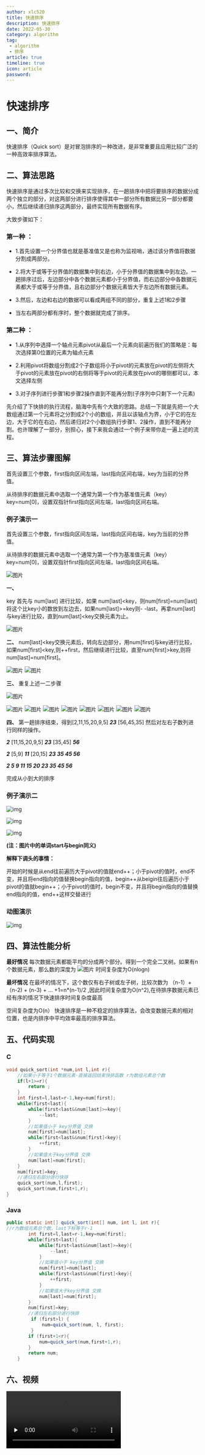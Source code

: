 ```yaml
---
author: xlc520
title: 快速排序
description: 快速排序
date: 2022-05-30
category: algorithm
tag: 
 - algorithm
 - 排序
article: true
timeline: true
icon: article
password: 
---
```


# 快速排序

## 一、简介

快速排序（Quick sort）是对冒泡排序的一种改进，是非常重要且应用比较广泛的一种高效率排序算法。

## 二、算法思路

快速排序是通过多次比较和交换来实现排序，在一趟排序中把将要排序的数据分成两个独立的部分，对这两部分进行排序使得其中一部分所有数据比另一部分都要小，然后继续递归排序这两部分，最终实现所有数据有序。

大致步骤如下：

### 第一种 ：

- 1.首先设置一个分界值也就是基准值又是也称为监视哨，通过该分界值将数据分割成两部分。

- 2.将大于或等于分界值的数据集中到右边，小于分界值的数据集中到左边。一趟排序过后，左边部分中各个数据元素都小于分界值，而右边部分中各数据元素都大于或等于分界值，且右边部分个数据元素皆大于左边所有数据元素。

- 3.然后，左边和右边的数据可以看成两组不同的部分，重复上述1和2步骤
- 当左右两部分都有序时，整个数据就完成了排序。

### 第二种 ：

- 1.从序列中选择一个轴点元素pivot从最后一个元素向前遍历我们的策略是：每次选择第0位置的元素为轴点元素

- 2.利用pivot将数组分割成2个子数组将小于pivot的元素放在pivot的左侧将大于pivot的元素放在pivot的右侧将等于pivot的元素放在pivot的哪侧都可以，本文选择左侧

- 3.对子序列进行步骤1和步骤2操作直到不能再分割(子序列中只剩下一个元素)

先介绍了下快排的执行流程，脑海中先有个大致的思路。总结一下就是先把一个大数组通过第一个元素将之分割成2个小的数组，并且以该轴点为界，小于它的在左边，大于它的在右边，然后递归对2个小数组执行步骤1、2操作，直到不能再分割。也许理解了一部分，别担心，接下来我会通过一个例子来带你走一遍上述的流程。

## 三、算法步骤图解

首先设置三个参数，first指向区间左端，last指向区间右端，key为当前的分界值。

从待排序的数据元素中选取一个通常为第一个作为基准值元素（key）key=num[0]，设置双指针first指向区间左端，last指向区间右端。

### **例子演示一**

首先设置三个参数，first指向区间左端，last指向区间右端，key为当前的分界值。

从待排序的数据元素中选取一个通常为第一个作为基准值元素（key）key=num[0]，设置双指针first指向区间左端，last指向区间右端。

![图片](http://alist.ciberviler.top/d/ecloud180/images/blogImage/978b84a9b541a0db3b191993bc9fbd62.png)

**一、**

key 首先与 num[last] 进行比较，如果 num[last]<key，则num[first]=num[last]将这个比key小的数放到左边去，如果num[last]>=key则- -last，再拿num[last]与key进行比较，直到num[last]<key交换元素为止。

![图片](http://alist.ciberviler.top/d/ecloud180/images/blogImage/47163d859bc7517570716e1853e67ebb.png)

**二、**
num[last]<key交换元素后，转向左边部分，用num[first]与key进行比较，如果num[first]<key,则++first，然后继续进行比较，直至num[first]>key,则将num[last]=num[first]。

![图片](http://alist.ciberviler.top/d/ecloud180/images/blogImage/41a9849c2ee0619ca10dca2f0c942251.png)
![图片](http://alist.ciberviler.top/d/ecloud180/images/blogImage/c3098c79e69a9547ce8996b310ebf296.png)

**三、**
重复上述一二步骤

![图片](http://alist.ciberviler.top/d/ecloud180/images/blogImage/1e415f1728b314dfc9cd1c90b1dcd9af.png)

![图片](http://alist.ciberviler.top/d/ecloud180/images/blogImage/ea40064bf09b7cce290866b0b47061aa.png)
![图片](http://alist.ciberviler.top/d/ecloud180/images/blogImage/50a1d73bad725027a2029378d10fbe8d.png)
![图片](http://alist.ciberviler.top/d/ecloud180/images/blogImage/a958b26d073c9bb0028b7a789934edfc.png)
![图片](http://alist.ciberviler.top/d/ecloud180/images/blogImage/9d32ef4a4b40b025e3d1c55793e6b168.png)
![图片](http://alist.ciberviler.top/d/ecloud180/images/blogImage/f9094712d3320eba982b4afe01b9eaa5.png)
![图片](http://alist.ciberviler.top/d/ecloud180/images/blogImage/4f16335e5225369f133a2c93a70efcf4.png)
![图片](http://alist.ciberviler.top/d/ecloud180/images/blogImage/a0b398c6f9c2600cc551a4e21b35ccf4.png)
![图片](http://alist.ciberviler.top/d/ecloud180/images/blogImage/4c1e553a89a57abe4ceaf726d7f52924.png)

**四、**
第一趟排序结束，得到[2,11,15,20,9,5] ***23*** [56,45,35] 然后对左右子数列进行同样的操作。

***2*** [11,15,20,9,5] ***23*** [35,45] ***56***

***2*** [5,9] ***11*** [20,15] ***23 35 45 56***

***2 5 9 11 15 20 23 35 45 56***

完成从小到大的排序

### **例子演示二**

![img](http://alist.ciberviler.top/d/ecloud180/images/blogImage/d53f8794a4c27d1ecff02604e5162266dfc43863.png)

![img](http://alist.ciberviler.top/d/ecloud180/images/blogImage/8b82b9014a90f60307aca9253bd63c13b151ed84.png)

![img](http://alist.ciberviler.top/d/ecloud180/images/blogImage/7aec54e736d12f2e95af5d264e065a6a8435681e.png)

**(注：图片中的单词start与begin同义)**

**解释下调头的事情：**

开始的时候是从end往前遍历大于pivot的值就end++；小于pivot的值时，end不变，并且将end指向的值替换begin指向的值，begin++从beigin往后遍历小于pivot的值就begin++；小于pivot的值时，begin不变，并且将begin指向的值替换end指向的值，end++这样交替进行

### 动图演示

![img](http://alist.ciberviler.top/d/ecloud180/images/blogImage/quickSort.gif)

## 四、算法性能分析

**最好情况**
每次数据元素都能平均的分成两个部分。得到一个完全二叉树。如果有n个数据元素，那么数的深度为
![图片](http://alist.ciberviler.top/d/ecloud180/images/blogImage/cc536403e247bf6f9b83d29d2ab656ae.png)
时间复杂度为O(nlogn)

**最坏情况**
在最坏的情况下，这个数仅有右子树或左子树，比较次数为 （n-1）+（n-2) + (n-3) + … +1=n*(n-1)/2 ,因此时间复杂度为O(n^2),在待排序数据元素已经有序的情况下快速排序时间复杂度最高

空间复杂度为O(n）
快速排序是一种不稳定的排序算法，会改变数据元素的相对位置，也是内排序中平均效率最高的排序算法。

## 五、代码实现

### **C**

```c
void quick_sort(int *num,int l,int r){
	//如果小于等于1个数据元素·直接返回结束快排函数 r为数组元素总个数
	if(l+1>=r){
		return ;
	}
	int first=l,last=r-1,key=num[first];
	while(first<last){
		while(first<last&&num[last]>=key){
			--last;
		}
		//如果值小于 key分界值 交换 
		num[first]=num[last];
		while(first<last&&num[first]<key){
			++first;
		}
		//如果值大于key分界值 交换 
		num[last]=num[first];
	}
	num[first]=key;
	//递归左右部分进行快排 
	quick_sort(num,l,first);
	quick_sort(num,first+1,r);
}
```

### **Java**

```java
public static int[] quick_sort(int[] num, int l, int r){
//r为数组元素总个数，last下标等于r-1
        int first=l,last=r-1,key=num[first];
        while(first<last){
            while(first<last&&num[last]>=key){
                --last;
            }
            //如果值小于 key分界值 交换
            num[first]=num[last];
            while(first<last&&num[first]<key){
                ++first;
            }
            //如果值大于key分界值 交换
            num[last]=num[first];
        }
        num[first]=key;
        //递归左右部分进行快排
         if (first>l) {
             num=quick_sort(num, l, first);
         }
        if (first+1<r){
            num=quick_sort(num,first+1,r);
        }
        return num;
    }
```

## 六、视频

<video id="video" controls="" preload="none">
      <source id="mp4" src="http://alist.ciberviler.top/d/ecloud180/videos/blogVideo/quickSort.mp4" type="video/mp4">
</videos>

